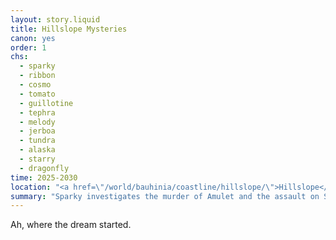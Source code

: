 ```yaml
---
layout: story.liquid
title: Hillslope Mysteries
canon: yes
order: 1
chs:
  - sparky
  - ribbon
  - cosmo
  - tomato
  - guillotine
  - tephra
  - melody
  - jerboa
  - tundra
  - alaska
  - starry
  - dragonfly
time: 2025-2030
location: "<a href=\"/world/bauhinia/coastline/hillslope/\">Hillslope</a>"
summary: "Sparky investigates the murder of Amulet and the assault on Starry. She digs up more than she was supposed to."
---
```


Ah, where the dream started.
